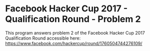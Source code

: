 # Facebook Hacker Cup 2017 - Qualification Round - Problem 2

This program answers problem 2 of the Facebook Hacker Cup 2017 Qualification Round accessible here:
https://www.facebook.com/hackercup/round/1760504744276109/
